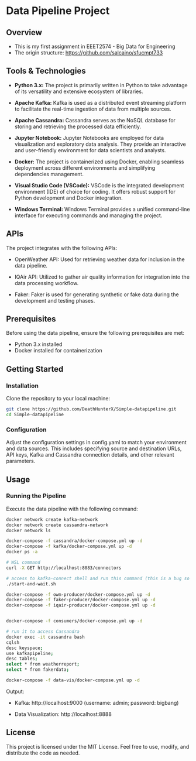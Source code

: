 # Data Pipeline Project

## Overview
- This is my first assignment in EEET2574 - Big Data for Engineering
- The origin structure: https://github.com/salcaino/sfucmpt733

## Tools & Technologies

- **Python 3.x:** The project is primarily written in Python to take advantage of its versatility and extensive ecosystem of libraries.

- **Apache Kafka:** Kafka is used as a distributed event streaming platform to facilitate the real-time ingestion of data from multiple sources.

- **Apache Cassandra:** Cassandra serves as the NoSQL database for storing and retrieving the processed data efficiently.

- **Jupyter Notebook:** Jupyter Notebooks are employed for data visualization and exploratory data analysis. They provide an interactive and user-friendly environment for data scientists and analysts.

- **Docker:** The project is containerized using Docker, enabling seamless deployment across different environments and simplifying dependencies management.

- **Visual Studio Code (VSCode):** VSCode is the integrated development environment (IDE) of choice for coding. It offers robust support for Python development and Docker integration.

- **Windows Terminal:** Windows Terminal provides a unified command-line interface for executing commands and managing the project.

## APIs
The project integrates with the following APIs:

- OpenWeather API: Used for retrieving weather data for inclusion in the data pipeline.

- IQAir API: Utilized to gather air quality information for integration into the data processing workflow.

- Faker: Faker is used for generating synthetic or fake data during the development and testing phases.


## Prerequisites

Before using the data pipeline, ensure the following prerequisites are met:
- Python 3.x installed
- Docker installed for containerization

## Getting Started

### Installation
Clone the repository to your local machine:

```bash
git clone https://github.com/DeathHunterX/Simple-datapipeline.git
cd Simple-datapipeline
```
### Configuration
Adjust the configuration settings in config.yaml to match your environment and data sources. This includes specifying source and destination URLs, API keys, Kafka and Cassandra connection details, and other relevant parameters.

## Usage
### Running the Pipeline
Execute the data pipeline with the following command:

```bash
docker network create kafka-network
docker network create cassandra-network
docker network ls

docker-compose -f cassandra/docker-compose.yml up -d
docker-compose -f kafka/docker-compose.yml up -d
docker ps -a

# WSL command
curl -X GET http://localhost:8083/connectors

# access to kafka-connect shell and run this command (this is a bug so you need to run it indirect)
./start-and-wait.sh

docker-compose -f owm-producer/docker-compose.yml up -d
docker-compose -f faker-producer/docker-compose.yml up -d
docker-compose -f iqair-producer/docker-compose.yml up -d


docker-compose -f consumers/docker-compose.yml up -d

# run it to access Cassandra
docker exec -it cassandra bash
cqlsh
desc keyspace;
use kafkapipeline;
desc tables;
select * from weatherreport;
select * from fakerdata;

docker-compose -f data-vis/docker-compose.yml up -d
```

Output:
- Kafka:
    http://localhost:9000   (username: admin; password: bigbang)

- Data Visualization:
    http://localhost:8888



## License
This project is licensed under the MIT License. Feel free to use, modify, and distribute the code as needed.





